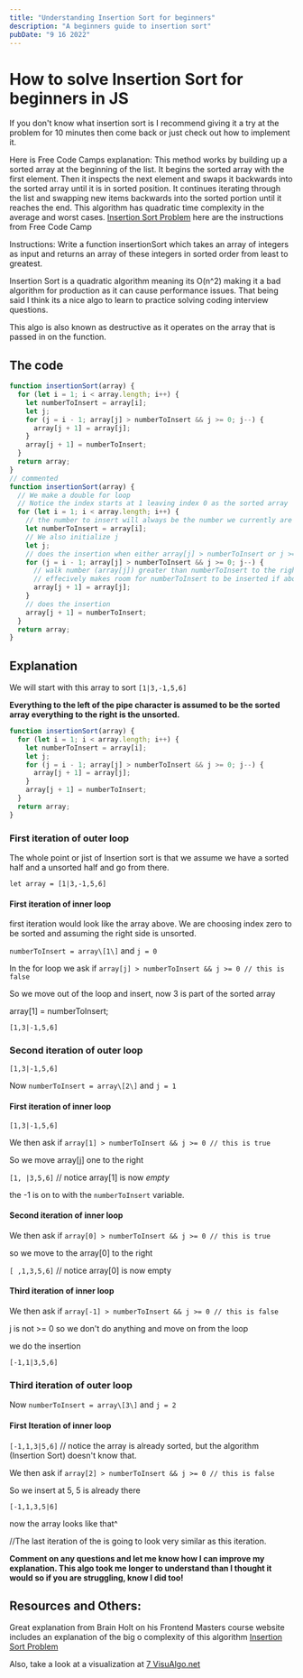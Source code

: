 ```yaml
---
title: "Understanding Insertion Sort for beginners"
description: "A beginners guide to insertion sort"
pubDate: "9 16 2022"
---
```


# How to solve Insertion Sort for beginners in JS

If you don't know what insertion sort is I recommend giving it a try at the problem for 10 minutes then come back or just check out how to implement it.

Here is Free Code Camps explanation: This method works by building up a sorted array at the beginning of the list. It begins the sorted array with the first element. Then it inspects the next element and swaps it backwards into the sorted array until it is in sorted position. It continues iterating through the list and swapping new items backwards into the sorted portion until it reaches the end. This algorithm has quadratic time complexity in the average and worst cases. [Insertion Sort Problem](https://www.freecodecamp.org/learn/coding-interview-prep/algorithms/implement-insertion-sort) here are the instructions from Free Code Camp

Instructions: Write a function insertionSort which takes an array of integers as input and returns an array of these integers in sorted order from least to greatest.

Insertion Sort is a quadratic algorithm meaning its O(n^2) making it a bad algorithm for production as it can cause performance issues. That being said I think its a nice algo to learn to practice solving coding interview questions.

This algo is also known as destructive as it operates on the array that is passed in on the function.

## The code

```javascript
function insertionSort(array) {
  for (let i = 1; i < array.length; i++) {
    let numberToInsert = array[i];
    let j;
    for (j = i - 1; array[j] > numberToInsert && j >= 0; j--) {
      array[j + 1] = array[j];
    }
    array[j + 1] = numberToInsert;
  }
  return array;
}
// commented
function insertionSort(array) {
  // We make a double for loop
  // Notice the index starts at 1 leaving index 0 as the sorted array
  for (let i = 1; i < array.length; i++) {
    // the number to insert will always be the number we currently are on in this loop
    let numberToInsert = array[i];
    // We also initialize j
    let j;
    // does the insertion when either array[j] > numberToInsert or j >= 0 // j  >= 0 is checking if j every goes out of bounds if it is we shouldn't keep moving things to the right
    for (j = i - 1; array[j] > numberToInsert && j >= 0; j--) {
      // walk number (array[j]) greater than numberToInsert to the right
      // effecively makes room for numberToInsert to be inserted if above condition is falsy
      array[j + 1] = array[j];
    }
    // does the insertion
    array[j + 1] = numberToInsert;
  }
  return array;
}
```

## Explanation

We will start with this array to sort `[1|3,-1,5,6]`

**Everything to the left of the pipe character is assumed to be the sorted array everything to the right is the unsorted.**

```javascript
function insertionSort(array) {
  for (let i = 1; i < array.length; i++) {
    let numberToInsert = array[i];
    let j;
    for (j = i - 1; array[j] > numberToInsert && j >= 0; j--) {
      array[j + 1] = array[j];
    }
    array[j + 1] = numberToInsert;
  }
  return array;
}
```

### First iteration of outer loop

The whole point or jist of Insertion sort is that we assume we have a sorted half and a unsorted half and go from there.

`let array = [1|3,-1,5,6]`

#### First iteration of inner loop

first iteration would look like the array above. We are choosing index zero to be sorted and assuming the right side is unsorted.

`numberToInsert = array\[1\]` and `j = 0`

In the for loop we ask if `array[j] > numberToInsert && j >= 0 // this is false`

So we move out of the loop and insert, now 3 is part of the sorted array

array\[1\] = numberToInsert;

`[1,3|-1,5,6]`

### Second iteration of outer loop

`[1,3|-1,5,6]`

Now `numberToInsert = array\[2\]` and `j = 1`

#### First iteration of inner loop

`[1,3|-1,5,6]`

We then ask if `array[1] > numberToInsert && j >= 0 // this is true`

So we move array\[j\] one to the right

`[1, |3,5,6]` // notice array\[1\] is now _empty_

the -1 is on to with the `numberToInsert` variable.

#### Second iteration of inner loop

We then ask if `array[0] > numberToInsert && j >= 0 // this is true`

so we move to the array\[0\] to the right

`[ ,1,3,5,6]` // notice array\[0\] is now empty

#### Third iteration of inner loop

We then ask if `array[-1] > numberToInsert && j >= 0 // this is false`

j is not &gt;= 0 so we don't do anything and move on from the loop

we do the insertion

`[-1,1|3,5,6]`

### Third iteration of outer loop

Now `numberToInsert = array\[3\]` and `j = 2`

#### First Iteration of inner loop

`[-1,1,3|5,6]` // notice the array is already sorted, but the algorithm (Insertion Sort) doesn't know that.

We then ask if `array[2] > numberToInsert && j >= 0 // this is false`

So we insert at 5, 5 is already there

`[-1,1,3,5|6]`

now the array looks like that^

//The last iteration of the is going to look very similar as this iteration.

**Comment on any questions and let me know how I can improve my explanation. This algo took me longer to understand than I thought it would so if you are struggling, know I did too!**

## Resources and Others:

Great explanation from Brain Holt on his Frontend Masters course website includes an explanation of the big o complexity of this algorithm [Insertion Sort Problem](https://btholt.github.io/complete-intro-to-computer-science/insertion-sort)

Also, take a look at a visualization at [7 VisuAlgo.net](https://visualgo.net/en/sorting)
